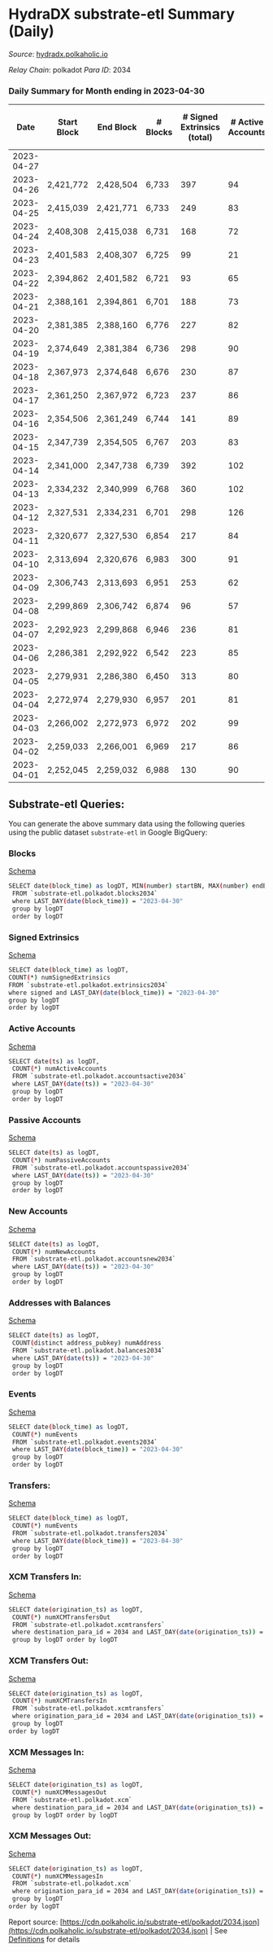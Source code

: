 # HydraDX substrate-etl Summary (Daily)

_Source_: [hydradx.polkaholic.io](https://hydradx.polkaholic.io)

*Relay Chain*: polkadot
*Para ID*: 2034



### Daily Summary for Month ending in 2023-04-30


| Date | Start Block | End Block | # Blocks  | # Signed Extrinsics (total) | # Active Accounts | # Passive | # New | # Addresses with Balances | # Events | # Transfers | # XCM Transfers In | # XCM Transfers Out | # XCM In | # XCM Out | Issues | 
| ---- | ----------- | --------- | --------  | --------------------------- | ----------------- | --------- | ----- | ------------------------- | -------- | ----------- | ------------------ | ------------------- | -------- | --------- | ------ |
| 2023-04-27 |  |  |   |  |  |  |  |  |  |   |   |   |  |  |  |
| 2023-04-26 | 2,421,772 | 2,428,504 | 6,733  | 397 | 94 |  | 40 | 23,562 | 25,887 | 748  | 37 ($55,013.66) | 16 ($24,273.20) | 43 | 17 |  |
| 2023-04-25 | 2,415,039 | 2,421,771 | 6,733  | 249 | 83 | 7 | 4 | 23,525 | 23,611 | 366  | 34 ($14,607.98) | 16 ($7,267.33) | 36 | 18 |  |
| 2023-04-24 | 2,408,308 | 2,415,038 | 6,731  | 168 | 72 |  | 5 | 23,522 | 22,578 | 246  | 12 ($8,357.70) | 19 ($26,475.76) | 14 | 19 |  |
| 2023-04-23 | 2,401,583 | 2,408,307 | 6,725  | 99 | 21 |  | 3 | 23,518 | 21,599 | 113  | 7 ($2,980.94) | 11 ($1,896.37) | 7 | 11 |  |
| 2023-04-22 | 2,394,862 | 2,401,582 | 6,721  | 93 | 65 |  | 1 | 23,516 | 21,626 | 98  | 17 ($3,780.82) | 15 ($4,524.29) | 17 | 15 |  |
| 2023-04-21 | 2,388,161 | 2,394,861 | 6,701  | 188 | 73 |  | 3 | 23,516 | 22,729 | 285  | 24 ($17,873.28) | 19 ($33,684.79) | 27 | 19 |  |
| 2023-04-20 | 2,381,385 | 2,388,160 | 6,776  | 227 | 82 | 7 | 6 | 23,513 | 23,617 | 340  | 31 ($38,599.87) | 22 ($21,731.54) | 33 | 22 |  |
| 2023-04-19 | 2,374,649 | 2,381,384 | 6,736  | 298 | 90 |  | 6 | 23,507 | 24,346 | 453  | 28 ($11,476.21) | 30 ($19,594.80) | 40 | 32 |  |
| 2023-04-18 | 2,367,973 | 2,374,648 | 6,676  | 230 | 87 |  | 5 | 23,504 | 23,213 | 345  | 24 ($28,341.30) | 18 ($24,501.45) | 26 | 19 |  |
| 2023-04-17 | 2,361,250 | 2,367,972 | 6,723  | 237 | 86 |  | 7 | 23,500 | 23,209 | 303  | 21 ($14,976.36) | 16 ($44,462.48) | 23 | 16 |  |
| 2023-04-16 | 2,354,506 | 2,361,249 | 6,744  | 141 | 89 |  | 3 | 23,495 | 22,200 | 179  | 18 ($3,287.67) | 7 ($1,360.01) | 18 | 7 |  |
| 2023-04-15 | 2,347,739 | 2,354,505 | 6,767  | 203 | 83 |  | 8 | 23,492 | 23,188 | 300  | 28 ($11,264.50) | 10 ($16,668.81) | 33 | 10 |  |
| 2023-04-14 | 2,341,000 | 2,347,738 | 6,739  | 392 | 102 |  | 4 | 23,485 | 25,411 | 575  | 47 ($46,835.40) | 37 ($45,289.60) | 53 | 37 |  |
| 2023-04-13 | 2,334,232 | 2,340,999 | 6,768  | 360 | 102 |  | 14 | 23,481 | 24,817 | 467  | 36 ($43,132.66) | 44 ($17,949.02) | 43 | 49 |  |
| 2023-04-12 | 2,327,531 | 2,334,231 | 6,701  | 298 | 126 |  | 17 | 23,469 | 24,153 | 353  | 32 ($18,231.33) | 24 ($9,039.52) | 67 | 24 |  |
| 2023-04-11 | 2,320,677 | 2,327,530 | 6,854  | 217 | 84 |  | 1 | 23,452 | 23,734 | 312  | 42 ($620,201.14) | 30 ($20,698.23) | 47 | 31 |  |
| 2023-04-10 | 2,313,694 | 2,320,676 | 6,983  | 300 | 91 |  | 8 | 23,451 | 24,726 | 344  | 50 ($597,947.21) | 34 ($21,154.71) | 54 | 34 |  |
| 2023-04-09 | 2,306,743 | 2,313,693 | 6,951  | 253 | 62 |  | 3 | 23,443 | 24,213 | 389  | 13 ($11,575.81) | 10 ($38,546.22) | 13 | 10 |  |
| 2023-04-08 | 2,299,869 | 2,306,742 | 6,874  | 96 | 57 |  | 8 | 23,440 | 22,138 | 132  | 18 ($12,416.37) | 9 ($4,071.19) | 16 | 8 |  |
| 2023-04-07 | 2,292,923 | 2,299,868 | 6,946  | 236 | 81 |  | 16 | 23,432 | 24,590 | 345  | 80 ($452,104.70) | 36 ($13,820.08) | 83 | 41 |  |
| 2023-04-06 | 2,286,381 | 2,292,922 | 6,542  | 223 | 85 |  | 12 | 23,418 | 22,820 | 303  | 62 ($819,116.60) | 35 ($4,077.46) | 62 | 35 |  |
| 2023-04-05 | 2,279,931 | 2,286,380 | 6,450  | 313 | 80 |  | 2 | 23,407 | 23,643 | 479  | 34 ($61,831.98) | 28 ($15,250.33) | 36 | 30 |  |
| 2023-04-04 | 2,272,974 | 2,279,930 | 6,957  | 201 | 81 |  | 6 | 23,405 | 23,504 | 235  | 22 ($15,608.16) | 18 ($14,387.28) | 26 | 22 |  |
| 2023-04-03 | 2,266,002 | 2,272,973 | 6,972  | 202 | 99 |  | 4 | 23,401 | 23,645 | 242  | 23 ($13,534.06) | 19 ($25,828.28) | 23 | 19 |  |
| 2023-04-02 | 2,259,033 | 2,266,001 | 6,969  | 217 | 86 | 8 | 4 | 23,398 | 23,852 | 319  | 12 ($2,619.93) | 8 ($4,132.80) | 12 | 8 |  |
| 2023-04-01 | 2,252,045 | 2,259,032 | 6,988  | 130 | 90 |  | 1 | 23,409 | 22,638 | 103  | 7 ($1,168.04) | 7 ($6,171.23) | 7 | 7 |  |

## Substrate-etl Queries:
You can generate the above summary data using the following queries using the public dataset `substrate-etl` in Google BigQuery:


### Blocks 

[Schema](https://github.com/colorfulnotion/substrate-etl/blob/main/schema/blocks.json)

```bash
SELECT date(block_time) as logDT, MIN(number) startBN, MAX(number) endBN, COUNT(*) numBlocks 
 FROM `substrate-etl.polkadot.blocks2034`  
 where LAST_DAY(date(block_time)) = "2023-04-30" 
 group by logDT 
 order by logDT
```

### Signed Extrinsics 

[Schema](https://github.com/colorfulnotion/substrate-etl/blob/main/schema/extrinsics.json)

```bash
SELECT date(block_time) as logDT, 
COUNT(*) numSignedExtrinsics 
FROM `substrate-etl.polkadot.extrinsics2034`  
where signed and LAST_DAY(date(block_time)) = "2023-04-30" 
group by logDT 
order by logDT
```

### Active Accounts 

[Schema](https://github.com/colorfulnotion/substrate-etl/blob/main/schema/accountsactive.json)

```bash
SELECT date(ts) as logDT, 
 COUNT(*) numActiveAccounts 
 FROM `substrate-etl.polkadot.accountsactive2034` 
 where LAST_DAY(date(ts)) = "2023-04-30" 
 group by logDT 
 order by logDT
```

### Passive Accounts 

[Schema](https://github.com/colorfulnotion/substrate-etl/blob/main/schema/accountspassive.json)

```bash
SELECT date(ts) as logDT, 
 COUNT(*) numPassiveAccounts 
 FROM `substrate-etl.polkadot.accountspassive2034` 
 where LAST_DAY(date(ts)) = "2023-04-30" 
 group by logDT 
 order by logDT
```

### New Accounts 

[Schema](https://github.com/colorfulnotion/substrate-etl/blob/main/schema/accountsnew.json)

```bash
SELECT date(ts) as logDT, 
 COUNT(*) numNewAccounts 
 FROM `substrate-etl.polkadot.accountsnew2034` 
 where LAST_DAY(date(ts)) = "2023-04-30" 
 group by logDT
 order by logDT
```

### Addresses with Balances 

[Schema](https://github.com/colorfulnotion/substrate-etl/blob/main/schema/balances.json)

```bash
SELECT date(ts) as logDT,
 COUNT(distinct address_pubkey) numAddress 
 FROM `substrate-etl.polkadot.balances2034` 
 where LAST_DAY(date(ts)) = "2023-04-30" 
 group by logDT 
 order by logDT
```

### Events 

[Schema](https://github.com/colorfulnotion/substrate-etl/blob/main/schema/events.json)

```bash
SELECT date(block_time) as logDT, 
 COUNT(*) numEvents 
 FROM `substrate-etl.polkadot.events2034` 
 where LAST_DAY(date(block_time)) = "2023-04-30" 
 group by logDT 
 order by logDT
```

### Transfers:

[Schema](https://github.com/colorfulnotion/substrate-etl/blob/main/schema/transfers.json)

```bash
SELECT date(block_time) as logDT, 
 COUNT(*) numEvents 
 FROM `substrate-etl.polkadot.transfers2034` 
 where LAST_DAY(date(block_time)) = "2023-04-30" 
 group by logDT 
 order by logDT
```

### XCM Transfers In: 

[Schema](https://github.com/colorfulnotion/substrate-etl/blob/main/schema/xcmtransfers.json)

```bash
SELECT date(origination_ts) as logDT, 
 COUNT(*) numXCMTransfersOut 
 FROM `substrate-etl.polkadot.xcmtransfers` 
 where destination_para_id = 2034 and LAST_DAY(date(origination_ts)) = "2023-04-30" 
 group by logDT order by logDT
```

### XCM Transfers Out: 

[Schema](https://github.com/colorfulnotion/substrate-etl/blob/main/schema/xcmtransfers.json)

```bash
SELECT date(origination_ts) as logDT, 
 COUNT(*) numXCMTransfersIn 
 FROM `substrate-etl.polkadot.xcmtransfers` 
 where origination_para_id = 2034 and LAST_DAY(date(origination_ts)) = "2023-04-30" 
 group by logDT 
order by logDT
```

### XCM Messages In: 

[Schema](https://github.com/colorfulnotion/substrate-etl/blob/main/schema/xcm.json)

```bash
SELECT date(origination_ts) as logDT, 
 COUNT(*) numXCMMessagesOut 
 FROM `substrate-etl.polkadot.xcm` 
 where destination_para_id = 2034 and LAST_DAY(date(origination_ts)) = "2023-04-30" 
 group by logDT order by logDT
```

### XCM Messages Out: 

[Schema](https://github.com/colorfulnotion/substrate-etl/blob/main/schema/xcm.json)

```bash
SELECT date(origination_ts) as logDT, 
 COUNT(*) numXCMMessagesIn 
 FROM `substrate-etl.polkadot.xcm` 
 where origination_para_id = 2034 and LAST_DAY(date(origination_ts)) = "2023-04-30" 
 group by logDT 
order by logDT
```


Report source: [https://cdn.polkaholic.io/substrate-etl/polkadot/2034.json](https://cdn.polkaholic.io/substrate-etl/polkadot/2034.json) | See [Definitions](/DEFINITIONS.md) for details
